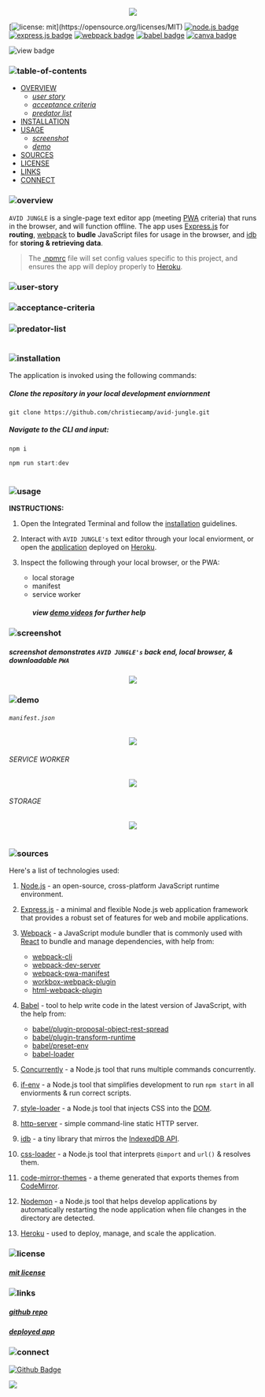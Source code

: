 <p align="center">
<img src="./prowling-predator/branding/header.png"/>
</p>

[![license: mit](https://img.shields.io/badge/license-mit-darkgreen?)](https://opensource.org/licenses/MIT) 
[![node.js badge](https://img.shields.io/badge/node-lightgreen?logo=nodedotjs&logoColor=white&style=flat)](https://nodejs.org/en)
[![express.js badge](https://img.shields.io/badge/express-yellow.svg?&logo=Express&logoColor=white)](https://expressjs.com/)
[![webpack badge](https://img.shields.io/badge/webpack-lightyellow.svg?&logo=Webpack&logoColor=white)](https://webpack.js.org/)
[![babel badge](https://img.shields.io/badge/babel-silver.svg?&logo=Babel&logoColor=white)](https://www.npmjs.com/package/Babel)
[![canva badge](https://img.shields.io/badge/canva-darkgreen.svg?&logo=Canva&logoColor=white)](https://canva.com/)

![view badge](https://img.shields.io/badge/view-darkmode-black.svg?&logo=Github&logoColor=white)


### ![table-of-contents](./prowling-predator/branding/toc.png)

  - [OVERVIEW](#overview)
    - [*user story*](#user-story)
    - [*acceptance criteria*](#acceptance-criteria)
    - [*predator list*](#predator-list)
  - [INSTALLATION](#installation)
  - [USAGE](#usage)
    - [*screenshot*](#screenshot)
    - [*demo*](#demo)
  - [SOURCES](#sources)
  - [LICENSE](#license)
  - [LINKS](#links)
  - [CONNECT](#connect)

### ![overview](./prowling-predator/branding/1.png)

`AVID JUNGLE` is a single-page text editor app (meeting [PWA](https://developer.mozilla.org/en-US/docs/Web/Progressive_web_apps) criteria) that runs in the browser, and will function offline. The app uses [Express.js](https://www.npmjs.com/package/express) for **routing**, [webpack](https://webpack.js.org/) to **budle** JavaScript files for usage in the browser, and [idb](https://www.npmjs.com/package/idb) for **storing & retrieving data**.

>The [.npmrc](https://docs.npmjs.com/cli/v10/configuring-npm/npmrc) file will set config values specific to this project, and ensures the app will deploy properly to [Heroku](https://www.heroku.com).


### ![user-story](./prowling-predator/branding/9.png)
<!-- <p align="center">
  <img src="./prowling-predator/branding/user-story.png"/>
</p> -->

### ![acceptance-criteria](./prowling-predator/branding/10.png)
<!-- <p align="center">
  <img src="./prowling-predator/branding/ac.png"/>
</p> -->

### ![predator-list](./prowling-predator/branding/11.png)
<!-- <p align="center">
  <img src="./prowling-predator/branding/killer-list.png"/>
</p> -->

#

### ![installation](./prowling-predator/branding/2.png)

The application is invoked using the following commands:

##### *Clone the repository in your local development enviornment*

```
git clone https://github.com/christiecamp/avid-jungle.git
```

##### *Navigate to the CLI and input:*

```javascript
npm i
```

```javascript
npm run start:dev
```
#

### ![usage](./prowling-predator/branding/3.png)

**INSTRUCTIONS:**

1. Open the Integrated Terminal and follow the [installation](#installation) guidelines.

2. Interact with `AVID JUNGLE's` text editor through your local enviorment, or open the [application](https://avid-jungle-65cf1ebd9bdd.herokuapp.com/) deployed on [Heroku](https://heroku.com/home).

3. Inspect the following through your local browser, or the PWA:
    * local storage
    * manifest
    * service worker
      ##### view [demo videos](#demo) for further help

### ![screenshot](./prowling-predator/branding/12.png)
             
##### *screenshot demonstrates `AVID JUNGLE's` back end, local browser, & downloadable `PWA`*

<p align="center">
<img src="./prowling-predator/demo/ss.png"/>
</p> 


### ![demo](./prowling-predator/branding/13.png)

###### `manifest.json`
<p align="center">
<img src="./prowling-predator/demo/manifest.png"/>
</p> 

###### SERVICE WORKER
<p align="center">
<img src="./prowling-predator/demo/sw.png"/>
</p> 

###### STORAGE
<p align="center">
<img src="./prowling-predator/demo/storage.png"/>
</p> 


<!-- ##### manifest

##### service worker

##### idb storage -->

#

### ![sources](./prowling-predator/branding/4.png)

Here's a list of technologies used:

1. [Node.js](https://nodejs.org/en) - an open-source, cross-platform JavaScript runtime environment.

2. [Express.js](<(https://expressjs.com)>) - a minimal and flexible Node.js web application framework that provides a robust set of features for web and mobile applications.

3. [Webpack](https://webpack.js.org/) - a JavaScript module bundler that is commonly used with [React](https://react.dev/) to bundle and manage dependencies, with help from:
    * [webpack-cli](https://www.npmjs.com/package/webpack-cli)
    * [webpack-dev-server](https://webpack.js.org/configuration/dev-server/)
    * [webpack-pwa-manifest](https://www.npmjs.com/package/webpack-pwa-manifest)
    * [workbox-webpack-plugin](https://www.npmjs.com/package/workbox-webpack-plugin)
    * [html-webpack-plugin](https://www.npmjs.com/package/html-webpack-plugin)

4. [Babel](https://www.npmjs.com/package/@babel/core) - tool to help write code in the latest version of JavaScript, with the help from:
    * [babel/plugin-proposal-object-rest-spread]()
    * [babel/plugin-transform-runtime]()
    * [babel/preset-env]()
    * [babel-loader]()

5. [Concurrently](https://www.npmjs.com/package/concurrently) - a Node.js tool that runs multiple commands concurrently.

6. [if-env](https://www.npmjs.com/package/if-env) - a Node.js tool that simplifies development to run `npm start` in all enviorments & run correct scripts.

7. [style-loader](https://www.npmjs.com/package/style-loader) - a Node.js tool that injects CSS into the [DOM](https://developer.mozilla.org/en-US/docs/Web/API/Document_Object_Model).

8. [http-server](https://www.npmjs.com/package/http-server) - simple command-line static HTTP server.

0. [idb](https://www.npmjs.com/package/idb) - a tiny library that mirros the [IndexedDB API](https://developer.mozilla.org/en-US/docs/Web/API/IndexedDB_API).

10. [css-loader](https://www.npmjs.com/package/css-loader) - a Node.js tool that interprets `@import` and `url()` & resolves them.

11. [code-mirror-themes](https://www.npmjs.com/package/code-mirror-themes) - a theme generated that exports themes from [CodeMirror](https://codemirror.net/).

12. [Nodemon](https://www.npmjs.com/package/nodemon) - a Node.js tool that helps develop applications by automatically restarting the node application when file changes in the directory are detected.

13. [Heroku](https://heroku.com) - used to deploy, manage, and scale the application.

### ![license](./prowling-predator/branding/5.png)

##### [mit license](./LICENSE)


### ![links](./prowling-predator/branding/6.png)

##### [*github repo*](https://github.com/christiecamp/avid-jungle)

##### [*deployed app*](https://avid-jungle-65cf1ebd9bdd.herokuapp.com/)

### ![connect](./prowling-predator/branding/7.png)

[![Github Badge](https://img.shields.io/badge/christiecamp-grey.svg?&logo=Github&logoColor=white)](https://github.com/christiecamp/avid-jungle)

<a href="mailto:christiecamphoto@gmail.com">
<img src="https://img.shields.io/badge/gmail-darkgreen.svg?&logo=Gmail&logoColor=white" />
</a>
